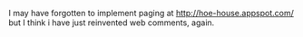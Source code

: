 I may have forgotten to implement paging at http://hoe-house.appspot.com/ but I think i have just reinvented web comments, again.
